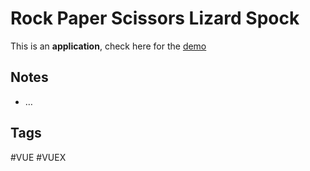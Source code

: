 # Rock Paper Scissors Lizard Spock
This is an **application**, check here for the [demo](https://aldopolojr-rock-paper-scissors.netlify.app/)

## Notes
- …

## Tags
#VUE #VUEX